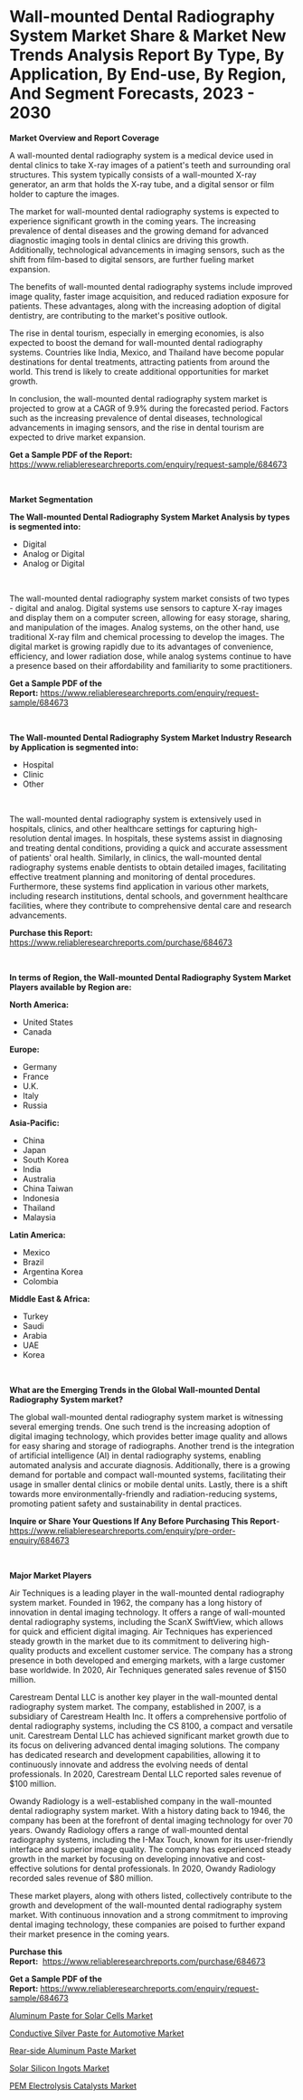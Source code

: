 <p><h1>Wall-mounted Dental Radiography System Market Share & Market New Trends Analysis Report By Type, By Application, By End-use, By Region, And Segment Forecasts, 2023 - 2030</h1></p><p><strong>Market Overview and Report Coverage</strong></p>
<p><p>A wall-mounted dental radiography system is a medical device used in dental clinics to take X-ray images of a patient's teeth and surrounding oral structures. This system typically consists of a wall-mounted X-ray generator, an arm that holds the X-ray tube, and a digital sensor or film holder to capture the images.</p><p>The market for wall-mounted dental radiography systems is expected to experience significant growth in the coming years. The increasing prevalence of dental diseases and the growing demand for advanced diagnostic imaging tools in dental clinics are driving this growth. Additionally, technological advancements in imaging sensors, such as the shift from film-based to digital sensors, are further fueling market expansion.</p><p>The benefits of wall-mounted dental radiography systems include improved image quality, faster image acquisition, and reduced radiation exposure for patients. These advantages, along with the increasing adoption of digital dentistry, are contributing to the market's positive outlook.</p><p>The rise in dental tourism, especially in emerging economies, is also expected to boost the demand for wall-mounted dental radiography systems. Countries like India, Mexico, and Thailand have become popular destinations for dental treatments, attracting patients from around the world. This trend is likely to create additional opportunities for market growth.</p><p>In conclusion, the wall-mounted dental radiography system market is projected to grow at a CAGR of 9.9% during the forecasted period. Factors such as the increasing prevalence of dental diseases, technological advancements in imaging sensors, and the rise in dental tourism are expected to drive market expansion.</p></p>
<p><strong>Get a Sample PDF of the Report:</strong> <a href="https://www.reliableresearchreports.com/enquiry/request-sample/684673">https://www.reliableresearchreports.com/enquiry/request-sample/684673</a></p>
<p>&nbsp;</p>
<p><strong>Market Segmentation</strong></p>
<p><strong>The Wall-mounted Dental Radiography System Market Analysis by types is segmented into:</strong></p>
<p><ul><li>Digital</li><li>Analog or Digital</li><li>Analog or Digital</li></ul></p>
<p>&nbsp;</p>
<p><p>The wall-mounted dental radiography system market consists of two types - digital and analog. Digital systems use sensors to capture X-ray images and display them on a computer screen, allowing for easy storage, sharing, and manipulation of the images. Analog systems, on the other hand, use traditional X-ray film and chemical processing to develop the images. The digital market is growing rapidly due to its advantages of convenience, efficiency, and lower radiation dose, while analog systems continue to have a presence based on their affordability and familiarity to some practitioners.</p></p>
<p><strong>Get a Sample PDF of the Report:</strong>&nbsp;<a href="https://www.reliableresearchreports.com/enquiry/request-sample/684673">https://www.reliableresearchreports.com/enquiry/request-sample/684673</a></p>
<p>&nbsp;</p>
<p><strong>The Wall-mounted Dental Radiography System Market Industry Research by Application is segmented into:</strong></p>
<p><ul><li>Hospital</li><li>Clinic</li><li>Other</li></ul></p>
<p>&nbsp;</p>
<p><p>The wall-mounted dental radiography system is extensively used in hospitals, clinics, and other healthcare settings for capturing high-resolution dental images. In hospitals, these systems assist in diagnosing and treating dental conditions, providing a quick and accurate assessment of patients' oral health. Similarly, in clinics, the wall-mounted dental radiography systems enable dentists to obtain detailed images, facilitating effective treatment planning and monitoring of dental procedures. Furthermore, these systems find application in various other markets, including research institutions, dental schools, and government healthcare facilities, where they contribute to comprehensive dental care and research advancements.</p></p>
<p><strong>Purchase this Report:</strong>&nbsp; <a href="https://www.reliableresearchreports.com/purchase/684673">https://www.reliableresearchreports.com/purchase/684673</a></p>
<p>&nbsp;</p>
<p><strong>In terms of Region, the Wall-mounted Dental Radiography System Market Players available by Region are:</strong></p>
<p>
    <p> <strong> North America: </strong>
        <ul>
            <li>United States</li>
            <li>Canada</li>
        </ul>
        </p> 
    <p> <strong> Europe: </strong>
        <ul>
            <li>Germany</li>
            <li>France</li>
            <li>U.K.</li>
            <li>Italy</li>
            <li>Russia</li>
        </ul>
        </p> 
    <p> <strong> Asia-Pacific: </strong>
        <ul>
            <li>China</li>
            <li>Japan</li>
            <li>South Korea</li>
            <li>India</li>
            <li>Australia</li>
            <li>China Taiwan</li>
            <li>Indonesia</li>
            <li>Thailand</li>
            <li>Malaysia</li>
        </ul>
        </p> 
    <p> <strong> Latin America: </strong>
        <ul>
            <li>Mexico</li>
            <li>Brazil</li>
            <li>Argentina Korea</li>
            <li>Colombia</li>
        </ul>
        </p> 
    <p> <strong> Middle East & Africa: </strong>
        <ul>
            <li>Turkey</li>
            <li>Saudi</li>
            <li>Arabia</li>
            <li>UAE</li>
            <li>Korea</li>
        </ul>
    </p>
    </p>
<p>&nbsp;</p>
<p><strong>What are the Emerging Trends in the Global Wall-mounted Dental Radiography System market?</strong></p>
<p><p>The global wall-mounted dental radiography system market is witnessing several emerging trends. One such trend is the increasing adoption of digital imaging technology, which provides better image quality and allows for easy sharing and storage of radiographs. Another trend is the integration of artificial intelligence (AI) in dental radiography systems, enabling automated analysis and accurate diagnosis. Additionally, there is a growing demand for portable and compact wall-mounted systems, facilitating their usage in smaller dental clinics or mobile dental units. Lastly, there is a shift towards more environmentally-friendly and radiation-reducing systems, promoting patient safety and sustainability in dental practices.</p></p>
<p><strong>Inquire or Share Your Questions If Any Before Purchasing This Report</strong>- <a href="https://www.reliableresearchreports.com/enquiry/pre-order-enquiry/684673">https://www.reliableresearchreports.com/enquiry/pre-order-enquiry/684673</a></p>
<p>&nbsp;</p>
<p><strong>Major Market Players</strong></p>
<p><p>Air Techniques is a leading player in the wall-mounted dental radiography system market. Founded in 1962, the company has a long history of innovation in dental imaging technology. It offers a range of wall-mounted dental radiography systems, including the ScanX SwiftView, which allows for quick and efficient digital imaging. Air Techniques has experienced steady growth in the market due to its commitment to delivering high-quality products and excellent customer service. The company has a strong presence in both developed and emerging markets, with a large customer base worldwide. In 2020, Air Techniques generated sales revenue of $150 million.</p><p>Carestream Dental LLC is another key player in the wall-mounted dental radiography system market. The company, established in 2007, is a subsidiary of Carestream Health Inc. It offers a comprehensive portfolio of dental radiography systems, including the CS 8100, a compact and versatile unit. Carestream Dental LLC has achieved significant market growth due to its focus on delivering advanced dental imaging solutions. The company has dedicated research and development capabilities, allowing it to continuously innovate and address the evolving needs of dental professionals. In 2020, Carestream Dental LLC reported sales revenue of $100 million.</p><p>Owandy Radiology is a well-established company in the wall-mounted dental radiography system market. With a history dating back to 1946, the company has been at the forefront of dental imaging technology for over 70 years. Owandy Radiology offers a range of wall-mounted dental radiography systems, including the I-Max Touch, known for its user-friendly interface and superior image quality. The company has experienced steady growth in the market by focusing on developing innovative and cost-effective solutions for dental professionals. In 2020, Owandy Radiology recorded sales revenue of $80 million.</p><p>These market players, along with others listed, collectively contribute to the growth and development of the wall-mounted dental radiography system market. With continuous innovation and a strong commitment to improving dental imaging technology, these companies are poised to further expand their market presence in the coming years.</p></p>
<p><strong>Purchase this Report:</strong>&nbsp;&nbsp;<a href="https://www.reliableresearchreports.com/purchase/684673">https://www.reliableresearchreports.com/purchase/684673</a></p>
<p></p>
<p><strong>Get a Sample PDF of the Report:</strong>&nbsp;<a href="https://www.reliableresearchreports.com/enquiry/request-sample/684673">https://www.reliableresearchreports.com/enquiry/request-sample/684673</a></p>
<p><p><a href="https://medium.com/@raygrimes1999/aluminum-paste-for-solar-cells-market-insights-into-market-cagr-market-trends-and-growth-07fc77e66432">Aluminum Paste for Solar Cells Market</a></p><p><a href="https://medium.com/@mikebauch2013/conductive-silver-paste-for-automotive-market-share-evolution-and-market-growth-trends-2023-2030-e6f3c24d770b">Conductive Silver Paste for Automotive Market</a></p><p><a href="https://medium.com/@mayekuhic/rear-side-aluminum-paste-market-comprehensive-assessment-by-type-application-and-geography-05125eff3782">Rear-side Aluminum Paste Market</a></p><p><a href="https://medium.com/@mayrussel1912/solar-silicon-ingots-market-exploring-market-share-market-trends-and-future-growth-30892e351aaf">Solar Silicon Ingots Market</a></p><p><a href="https://medium.com/@ikeschumm/pem-electrolysis-catalysts-market-focuses-on-market-share-size-and-projected-forecast-till-2030-ae642781486f">PEM Electrolysis Catalysts Market</a></p></p>